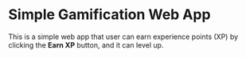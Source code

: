# Simple Gamification Web App

This is a simple web app that user can earn experience points (XP) by clicking the **Earn XP** button, and it can level up.